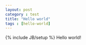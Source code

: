 ```yaml
---
layout: post
category : test
title: "Hello world"
tags : [hello-world]
---
```

{% include JB/setup %}
Hello world!
